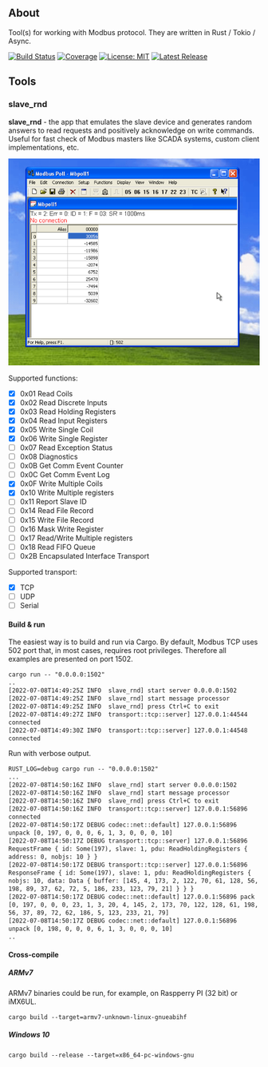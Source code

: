 ## About

Tool(s) for working with Modbus protocol. They are written in Rust / Tokio /
Async.

[![Build Status](https://gitlab.com/alexssh/modbus-tools/badges/master/pipeline.svg)](https://gitlab.com/alexssh/modbus-tools/-/commits/master)
[![Coverage](https://gitlab.com/alexssh/modbus-tools/badges/master/coverage.svg)](https://gitlab.com/alexssh/modbus-tools/-/commits/master)
[![License: MIT](https://img.shields.io/badge/License-MIT-yellow.svg)](https://opensource.org/licenses/MIT)
[![Latest Release](https://gitlab.com/alexssh/modbus-tools/-/badges/release.svg)](https://gitlab.com/alexssh/modbus-tools/-/releases)


## Tools

### slave_rnd

**slave_rnd** - the app that emulates the slave device and generates random
answers to read requests and positively acknowledge on write commands. Useful
for fast check of Modbus masters like SCADA systems, custom client
implementations, etc.

![](docs/pics/mbpoll.gif)

Supported functions: 

- [x] 0x01 Read Coils
- [x] 0x02 Read Discrete Inputs
- [x] 0x03 Read Holding Registers
- [x] 0x04 Read Input Registers
- [x] 0x05 Write Single Coil
- [x] 0x06 Write Single Register
- [ ] 0x07 Read Exception Status
- [ ] 0x08 Diagnostics
- [ ] 0x0B Get Comm Event Counter
- [ ] 0x0C Get Comm Event Log
- [x] 0x0F Write Multiple Coils
- [x] 0x10 Write Multiple registers
- [ ] 0x11 Report Slave ID
- [ ] 0x14 Read File Record
- [ ] 0x15 Write File Record
- [ ] 0x16 Mask Write Register
- [ ] 0x17 Read/Write Multiple registers
- [ ] 0x18 Read FIFO Queue
- [ ] 0x2B Encapsulated Interface Transport

Supported transport: 

- [x] TCP
- [ ] UDP
- [ ] Serial

#### Build & run

The easiest way is to build and run via Cargo. By default, Modbus TCP uses 502
port that, in most cases, requires root privileges. Therefore all examples are
presented on port 1502.

```
cargo run -- "0.0.0.0:1502"
..
[2022-07-08T14:49:25Z INFO  slave_rnd] start server 0.0.0.0:1502
[2022-07-08T14:49:25Z INFO  slave_rnd] start message processor
[2022-07-08T14:49:25Z INFO  slave_rnd] press Ctrl+C to exit
[2022-07-08T14:49:27Z INFO  transport::tcp::server] 127.0.0.1:44544 connected
[2022-07-08T14:49:30Z INFO  transport::tcp::server] 127.0.0.1:44548 connected
```

Run with verbose output.

```
RUST_LOG=debug cargo run -- "0.0.0.0:1502"
...
[2022-07-08T14:50:16Z INFO  slave_rnd] start server 0.0.0.0:1502
[2022-07-08T14:50:16Z INFO  slave_rnd] start message processor
[2022-07-08T14:50:16Z INFO  slave_rnd] press Ctrl+C to exit
[2022-07-08T14:50:16Z INFO  transport::tcp::server] 127.0.0.1:56896 connected
[2022-07-08T14:50:17Z DEBUG codec::net::default] 127.0.0.1:56896 unpack [0, 197, 0, 0, 0, 6, 1, 3, 0, 0, 0, 10]
[2022-07-08T14:50:17Z DEBUG transport::tcp::server] 127.0.0.1:56896 RequestFrame { id: Some(197), slave: 1, pdu: ReadHoldingRegisters { address: 0, nobjs: 10 } }
[2022-07-08T14:50:17Z DEBUG transport::tcp::server] 127.0.0.1:56896 ResponseFrame { id: Some(197), slave: 1, pdu: ReadHoldingRegisters { nobjs: 10, data: Data { buffer: [145, 4, 173, 2, 122, 70, 61, 128, 56, 198, 89, 37, 62, 72, 5, 186, 233, 123, 79, 21] } } }
[2022-07-08T14:50:17Z DEBUG codec::net::default] 127.0.0.1:56896 pack [0, 197, 0, 0, 0, 23, 1, 3, 20, 4, 145, 2, 173, 70, 122, 128, 61, 198, 56, 37, 89, 72, 62, 186, 5, 123, 233, 21, 79]
[2022-07-08T14:50:17Z DEBUG codec::net::default] 127.0.0.1:56896 unpack [0, 198, 0, 0, 0, 6, 1, 3, 0, 0, 0, 10]
..
```

#### Cross-compile

##### ARMv7

ARMv7 binaries could be run, for example, on Raspperry PI (32 bit) or iMX6UL.

```
cargo build --target=armv7-unknown-linux-gnueabihf 
```

##### Windows 10

```
cargo build --release --target=x86_64-pc-windows-gnu
```
